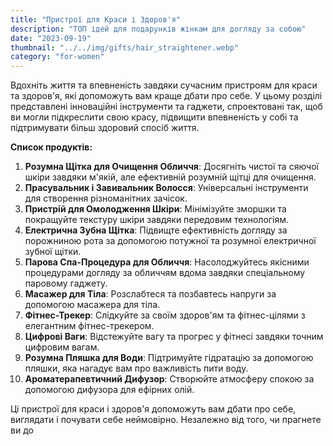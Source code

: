 ```yaml
---
title: "Пристрої для Краси і Здоров'я"
description: "ТОП ідей для подарунків жінкам для догляду за собою"
date: "2023-09-19"
thumbnail: "../../img/gifts/hair_straightener.webp"
category: "for-women"
---
```

Вдохніть життя та впевненість завдяки сучасним пристроям для краси та здоров'я, які допоможуть вам краще дбати про себе. У цьому розділі представлені інноваційні інструменти та гаджети, спроектовані так, щоб ви могли підкреслити свою красу, підвищити впевненість у собі та підтримувати більш здоровий спосіб життя.

**Список продуктів:**
1. **Розумна Щітка для Очищення Обличчя**: Досягніть чистої та сяючої шкіри завдяки м'якій, але ефективній розумній щітці для очищення.
2. **Прасувальник і Завивальник Волосся**: Універсальні інструменти для створення різноманітних зачісок.
3. **Пристрій для Омолодження Шкіри**: Мінімізуйте зморшки та покращуйте текстуру шкіри завдяки передовим технологіям.
4. **Електрична Зубна Щітка**: Підвищте ефективність догляду за порожниною рота за допомогою потужної та розумної електричної зубної щітки.
5. **Парова Спа-Процедура для Обличчя**: Насолоджуйтесь якісними процедурами догляду за обличчям вдома завдяки спеціальному паровому гаджету.
6. **Масажер для Тіла**: Розслабтеся та позбавтесь напруги за допомогою масажера для тіла.
7. **Фітнес-Трекер**: Слідкуйте за своїм здоров'ям та фітнес-цілями з елегантним фітнес-трекером.
8. **Цифрові Ваги**: Відстежуйте вагу та прогрес у фітнесі завдяки точним цифровим вагам.
9. **Розумна Пляшка для Води**: Підтримуйте гідратацію за допомогою пляшки, яка нагадує вам про важливість пити воду.
10. **Ароматерапевтичний Дифузор**: Створюйте атмосферу спокою за допомогою дифузора для ефірних олій.

Ці пристрої для краси і здоров'я допоможуть вам дбати про себе, виглядати і почувати себе неймовірно. Незалежно від того, чи прагнете ви до
